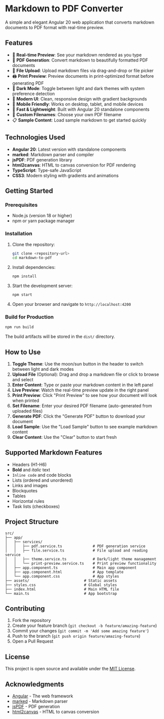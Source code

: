 # Markdown to PDF Converter

A simple and elegant Angular 20 web application that converts markdown documents to PDF format with real-time preview.

## Features

- 📝 **Real-time Preview**: See your markdown rendered as you type
- 📄 **PDF Generation**: Convert markdown to beautifully formatted PDF documents
- 📁 **File Upload**: Upload markdown files via drag-and-drop or file picker
- 🖨️ **Print Preview**: Preview documents in print-optimized format before generating PDF
- 🌙 **Dark Mode**: Toggle between light and dark themes with system preference detection
- 🎨 **Modern UI**: Clean, responsive design with gradient backgrounds
- 📱 **Mobile Friendly**: Works on desktop, tablet, and mobile devices
- 🚀 **Fast & Lightweight**: Built with Angular 20 standalone components
- 💾 **Custom Filenames**: Choose your own PDF filename
- 📋 **Sample Content**: Load sample markdown to get started quickly

## Technologies Used

- **Angular 20**: Latest version with standalone components
- **marked**: Markdown parser and compiler
- **jsPDF**: PDF generation library
- **html2canvas**: HTML to canvas conversion for PDF rendering
- **TypeScript**: Type-safe JavaScript
- **CSS3**: Modern styling with gradients and animations

## Getting Started

### Prerequisites

- Node.js (version 18 or higher)
- npm or yarn package manager

### Installation

1. Clone the repository:
   ```bash
   git clone <repository-url>
   cd markdown-to-pdf
   ```

2. Install dependencies:
   ```bash
   npm install
   ```

3. Start the development server:
   ```bash
   npm start
   ```

4. Open your browser and navigate to `http://localhost:4200`

### Build for Production

```bash
npm run build
```

The build artifacts will be stored in the `dist/` directory.

## How to Use

1. **Toggle Theme**: Use the moon/sun button in the header to switch between light and dark modes
2. **Upload File** (Optional): Drag and drop a markdown file or click to browse and select
3. **Enter Content**: Type or paste your markdown content in the left panel
4. **Live Preview**: Watch the real-time preview update in the right panel
5. **Print Preview**: Click "Print Preview" to see how your document will look when printed
6. **Set Filename**: Enter your desired PDF filename (auto-generated from uploaded files)
7. **Generate PDF**: Click the "Generate PDF" button to download your document
8. **Load Sample**: Use the "Load Sample" button to see example markdown content
9. **Clear Content**: Use the "Clear" button to start fresh

## Supported Markdown Features

- Headers (H1-H6)
- **Bold** and *italic* text
- `Inline code` and code blocks
- Lists (ordered and unordered)
- Links and images
- Blockquotes
- Tables
- Horizontal rules
- Task lists (checkboxes)

## Project Structure

```
src/
├── app/
│   ├── services/
│   │   ├── pdf.service.ts              # PDF generation service
│   │   ├── file.service.ts             # File upload and reading service
│   │   ├── theme.service.ts            # Dark/light theme management
│   │   └── print-preview.service.ts    # Print preview functionality
│   ├── app.component.ts                # Main app component
│   ├── app.component.html              # App template
│   └── app.component.css               # App styles
├── assets/                         # Static assets
├── styles.css                      # Global styles
├── index.html                      # Main HTML file
└── main.ts                         # App bootstrap
```

## Contributing

1. Fork the repository
2. Create your feature branch (`git checkout -b feature/amazing-feature`)
3. Commit your changes (`git commit -m 'Add some amazing feature'`)
4. Push to the branch (`git push origin feature/amazing-feature`)
5. Open a Pull Request

## License

This project is open source and available under the [MIT License](LICENSE).

## Acknowledgments

- [Angular](https://angular.io/) - The web framework
- [marked](https://marked.js.org/) - Markdown parser
- [jsPDF](https://github.com/parallax/jsPDF) - PDF generation
- [html2canvas](https://html2canvas.hertzen.com/) - HTML to canvas conversion
